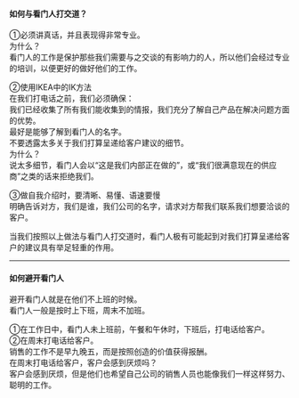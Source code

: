 #### 如何与看门人打交道？
①必须讲真话，并且表现得非常专业。    
为什么？     
看门人的工作是保护那些我们需要与之交谈的有影响力的人，所以他们会经过专业的培训，以便更好的做好他们的工作。    
       
②使用IKEA中的IK方法       
在我们打电话之前，我们必须确保：    
我们已经收集了所有我们能收集到的情报，我们充分了解自己产品在解决问题方面的优势。   
最好是能够了解到看门人的名字。     
不要透露太多关于我们打算呈递给客户建议的细节。    
为什么？    
说太多细节，看门人会以“这是我们内部正在做的”，或“我们很满意现在的供应商”之类的话来拒绝我们。
         
③做自我介绍时，要清晰、易懂、语速要慢      
明确告诉对方，我们是谁，我们公司的名字，请求对方帮我们联系我们想要洽谈的客户。         
     
    
当我们按照以上做法与看门人打交道时，看门人极有可能起到对我们打算呈递给客户的建议具有举足轻重的作用。

     
*****
#### 如何避开看门人
避开看门人就是在他们不上班的时候。        
看门人一般是按时上下班，周末不加班。           
                 
①在工作日中，看门人未上班前，午餐和午休时，下班后，打电话给客户。        
②在周末打电话给客户。      
销售的工作不是早九晚五，而是按照创造的价值获得报酬。      
在周末打电话给客户，客户会感到厌烦吗？     
客户会感到厌烦，但是他们也希望自己公司的销售人员也能像我们一样这样努力、聪明的工作。